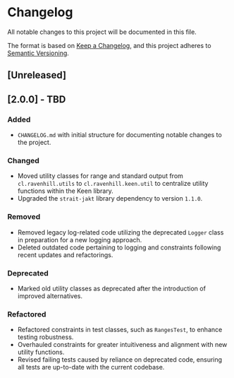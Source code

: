 # Changelog

All notable changes to this project will be documented in this file.

The format is based on [Keep a Changelog](https://keepachangelog.com/en/1.0.0/), and this project adheres to [Semantic Versioning](https://semver.org/spec/v2.0.0.html).

## [Unreleased]

## [2.0.0] - TBD

### Added
- `CHANGELOG.md` with initial structure for documenting notable changes to the project.

### Changed
- Moved utility classes for range and standard output from `cl.ravenhill.utils` to `cl.ravenhill.keen.util` to centralize utility functions within the Keen library.
- Upgraded the `strait-jakt` library dependency to version `1.1.0`.

### Removed
- Removed legacy log-related code utilizing the deprecated `Logger` class in preparation for a new logging approach.
- Deleted outdated code pertaining to logging and constraints following recent updates and refactorings.


### Deprecated
- Marked old utility classes as deprecated after the introduction of improved alternatives.

### Refactored
- Refactored constraints in test classes, such as `RangesTest`, to enhance testing robustness.
- Overhauled constraints for greater intuitiveness and alignment with new utility functions.
- Revised failing tests caused by reliance on deprecated code, ensuring all tests are up-to-date with the current codebase.
